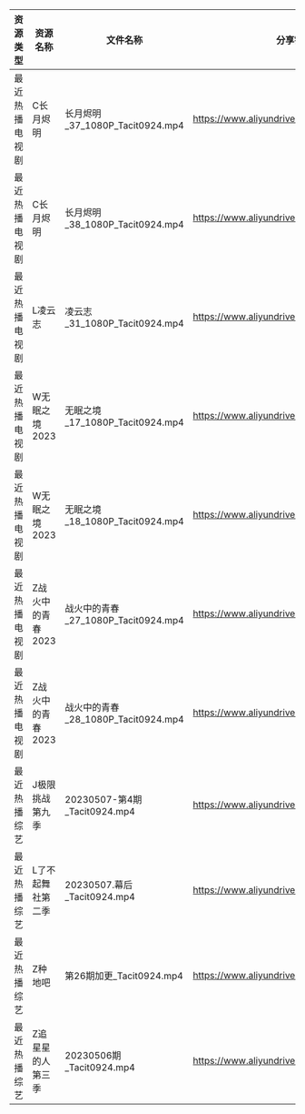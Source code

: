 | 资源类型    | 资源名称        | 文件名称                          | 分享链接                                      | 更新时间       |
| ------- | ----------- | ----------------------------- | ----------------------------------------- | ---------- |
| 最近热播电视剧 | C长月烬明       | 长月烬明_37_1080P_Tacit0924.mp4   | https://www.aliyundrive.com/s/fCetLv8S8P6 | 2023-05-08 |
| 最近热播电视剧 | C长月烬明       | 长月烬明_38_1080P_Tacit0924.mp4   | https://www.aliyundrive.com/s/fCetLv8S8P6 | 2023-05-08 |
| 最近热播电视剧 | L凌云志        | 凌云志_31_1080P_Tacit0924.mp4    | https://www.aliyundrive.com/s/FEVCQhpEYaC | 2023-05-08 |
| 最近热播电视剧 | W无眠之境2023   | 无眠之境_17_1080P_Tacit0924.mp4   | https://www.aliyundrive.com/s/p7yTaTXN1y5 | 2023-05-08 |
| 最近热播电视剧 | W无眠之境2023   | 无眠之境_18_1080P_Tacit0924.mp4   | https://www.aliyundrive.com/s/p7yTaTXN1y5 | 2023-05-08 |
| 最近热播电视剧 | Z战火中的青春2023 | 战火中的青春_27_1080P_Tacit0924.mp4 | https://www.aliyundrive.com/s/nBi7cscYEpa | 2023-05-08 |
| 最近热播电视剧 | Z战火中的青春2023 | 战火中的青春_28_1080P_Tacit0924.mp4 | https://www.aliyundrive.com/s/nBi7cscYEpa | 2023-05-08 |
| 最近热播综艺  | J极限挑战第九季    | 20230507-第4期_Tacit0924.mp4    | https://www.aliyundrive.com/s/bs3kspWT7LF | 2023-05-08 |
| 最近热播综艺  | L了不起舞社第二季   | 20230507.幕后_Tacit0924.mp4     | https://www.aliyundrive.com/s/Vm7S5sAcEUm | 2023-05-08 |
| 最近热播综艺  | Z种地吧        | 第26期加更_Tacit0924.mp4          | https://www.aliyundrive.com/s/X646VT8wnFZ | 2023-05-08 |
| 最近热播综艺  | Z追星星的人第三季   | 20230506期_Tacit0924.mp4       | https://www.aliyundrive.com/s/YBFi32891yU | 2023-05-08 |
